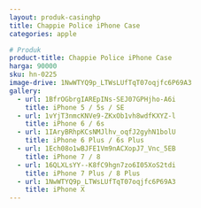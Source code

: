 ```yaml
---
layout: produk-casinghp
title: Chappie Police iPhone Case
categories: apple

# Produk
product-title: Chappie Police iPhone Case
harga: 90000
sku: hn-0225
image-drive: 1NwWTYQ9p_LTWsLUfTqT07oqjfc6P69A3
gallery:
  - url: 1BfrOGbrgIAREpINs-SEJ07GPHjho-A6i
    title: iPhone 5 / 5s / SE
  - url: 1vYjT3nmcKNVe9-ZKxOb1vh8wdfKXYZ-l
    title: iPhone 6 / 6s
  - url: 1IAryBRhpKCsNMJlhv_oqfJ2gyhN1bolU
    title: iPhone 6 Plus / 6s Plus
  - url: 1Ech08o1wBJFE1Vm9nACXopJ7_Vnc_5EB
    title: iPhone 7 / 8
  - url: 16QLXLsYY--K8fC9hgn7zo6I05XoS2tdi
    title: iPhone 7 Plus / 8 Plus
  - url: 1NwWTYQ9p_LTWsLUfTqT07oqjfc6P69A3
    title: iPhone X
---
```

